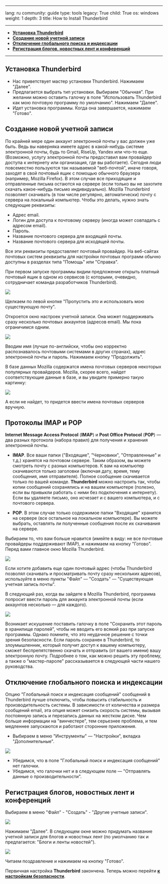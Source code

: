 

---

lang: ru
community: guide
type: tools
legacy: True
child: True
os: windows
weight: 1
depth: 3
title: How to Install Thunderbird

---

- [**Установка Thunderbird**](#2.0)
- [**Создание новой учетной записи**](#2.1)
- [**Отключение глобального поиска и индексации**](#2.2)
- [**Регистрация блогов, новостных лент и конференций**](#2.3)

-------

<a name="2.0"></a>
## Установка Thunderbird ##

- Нас приветствует мастер установки Thunderbird. Нажимаем &quot;Далее&quot;.
- Предлагается выбрать тип установки. Выбираем &quot;Обычная&quot;. При желании можно оставить галочку в поле &quot;Использовать Thunderbird как мою почтовую программу по умолчанию&quot;. Нажимаем &quot;Далее&quot;.
- Идет установка программы. Когда она завершается, нажимаем &quot;Готово&quot;.

<a name="2.1"></a>
## Создание новой учетной записи ## 

По крайней мере один аккаунт электронной почты у вас должен уже быть. Ведь вы наверняка имеете адрес в какой-нибудь системе электронной почты, будь то Gmail, RiseUp, Yandex или что-то еще. (Возможно, услугу электронной почты предоставил вам провайдер доступа к интернету или организация, где вы работаете). Сегодня люди повсеместно пользуются так называемой "веб-почтой", иначе говоря, заходят в свой почтовый ящик с помощью обычного браузера (например, Mozilla Firefox). В этом случае все приходящие и отправленные письма остаются на сервере (если только вы не захотите скачать какое-нибудь письмо индивидуально). Mozilla Thunderbird позволяет скачивать (в том числе регулярно, автоматически) почту с сервера на локальный компьютер. Чтобы это делать, нужно знать следующие реквизиты:

- Адрес email.
- Логин для доступа к почтовому серверу (иногда может совпадать с адресом email).
- Пароль.
- Название почтового сервера для входящей почты.
- Название почтового сервера для исходящей почты.

Все эти реквизиты предоставляет почтовый провайдер. На веб-сайтах почтовых систем реквизиты для настройки почтовых программ обычно доступны в разделах типа "Помощь" или "Справка".

При первом запуске программы видим предложение открыть платный почтовый ящик в одном из сервисов (с которыми, очевидно, сотрудничает команда разработчиков Thunderbird). 

![](/sbox/screen/thunderbird-ru/00.png)

Щелкаем по левой кнопке "Пропустить это и использовать мою существующую почту".

Откроется окно настроек учетной записи. Она может поддерживать сразу несколько почтовых аккаунтов (адресов email). Мы пока ограничимся одним.
 
![](/sbox/screen/thunderbird-ru/02.png)

Вводим имя (лучше по-английски, чтобы оно корректно распознавалось почтовыми системами в других странах), адрес электронной почты и пароль. Нажимаем кнопку "Продолжить".

В базе данных Mozilla содержатся имена почтовых серверов некоторых популярных провайдеров. Mozilla, скорее всего, найдет соответствующие данные в базе, и вы увидите примерно такую картинку:

![](/sbox/screen/thunderbird-ru/03.png)

А если не найдет, то придется ввести имена почтовых серверов вручную.

## Протоколы IMAP и POP ###

**Internet Message Access Protocol** (**IMAP**) и **Post Office Protocol** (**POP**) — два разных протокола (набора правил) для получения и хранения электронной почты.

- **IMAP**. Все ваши папки ("Входящие", "Черновики", "Отправленные" и т.д.) хранятся на почтовом сервере. Таким образом, вы можете смотреть почту с разных компьютеров. К вам на компьютер скачиваются только заголовки (включая дату, время, тему сообщения, имя отправителя). Полное сообщение скачивается только по вашей команде. **Thunderbird** можно настроить так, чтобы копии сообщений сохранялись и на вашем компьютере (полезно, если вы привыкли работать с ними без подключения к интернету). Если вы удаляете письмо, оно исчезает и с вашего компьютера, и с почтового сервера.

-  **POP**. В этом случае только содержимое папки "Входящие" хранится на сервере (все остальное на локальном компьютере). Вы можете выбрать, оставлять ли полученные сообщения после их скачивания на сервере.

Выбираем то, что вам больше нравится (имейте в виду: не все почтовые провайдеры поддерживают IMAP), и нажимаем на кнопку "Готово". Перед вами главное окно Mozilla Thunderbird.

![](/sbox/screen/thunderbird-ru/04.png)

Если хотите добавить еще один почтовый адрес (чтобы Thunderbird позволял скачивать и просматривать почту сразу нескольких адресов), используйте в меню пункты "Файл" — "Создать" — "Существующая учетная запись почты".

В следующий раз, когда вы зайдете в Mozilla Thunderbird, программа попросит ввести пароль для аккаунта электронной почты (если аккаунтов несколько — для каждого).

![](/sbox/screen/thunderbird-ru/05.png)

Возникает искушение поставить галочку в поле "Сохранить этот пароль в хранилище паролей", чтобы не вводить его всякий раз при запуске программы. Однако помните, что это неудачное решение с точки зрения безопасности. Если пароль сохранен в Thunderbird, то злоумышленник, который получит доступ к вашему компьютеру, сможет беспрепятственно скачать и отправить (от вашего имени) вашу электронную почту. Подробнее о том, как можно решить эту проблему, а также о "мастер-пароле" рассказывается в следующей части нашего руководства.
 
<a name="2.2"></a>
## Отключение глобального поиска и индексации ##

Опцию "Глобальный поиск и индексация сообщений" сообщений в Thunderbird лучше отключить, чтобы повысить стабильность и производительность системы. В зависимости от количества и размера сообщений email, эта опция может снизить скорость системы, вызывая постоянную запись и перезапись данных на жестком диске. Чем больше информации на "винчестере", тем серьезнее проблема, и тем медленнее запускаются и работают сторонние приложения. 

- Выбираем в меню "Инструменты" — "Настройки", вкладка "Дополнительные".

![](/sbox/screen/thunderbird-ru/01.png)

- Убедимся, что в поле "Глобальный поиск и индексация сообщений" нет галочки.
- Убедимся, что галочки нет и в следующем поле — "Отправлять данные о производительности".

<a name="2.3"></a>
## Регистрация блогов, новостных лент и конференций ##

Выбираем в меню "Файл" - "Создать" - "Другие учетные записи". 

![](/sbox/screen/thunderbird-ru/06.png)

Нажимаем "Далее". В следующем окне можно придумать название учетной записи для блогов и новостных лент (по умолчанию так и предлагается: "Блоги и ленты новостей").

![](/sbox/screen/thunderbird-ru/07.png)

Читаем поздравление и нажимаем на кнопку "Готово".

Первичная настройка **Thunderbird** закончена. Теперь можно перейти [**к настройкам безопасности**](thunderbird_security).



